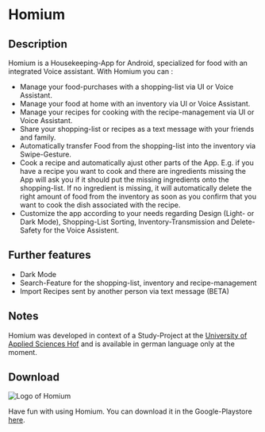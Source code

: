 # Homium
## Description
Homium is a Housekeeping-App for Android, specialized for food with an integrated Voice assistant. With Homium you can :
- Manage your food-purchases with a shopping-list via UI or Voice Assistant.
- Manage your food at home with an inventory via UI or Voice Assistant.
- Manage your recipes for cooking with the recipe-management via UI or Voice Assistant.
- Share your shopping-list or recipes as a text message with your friends and family.
- Automatically transfer Food from the shopping-list into the inventory via Swipe-Gesture.
- Cook a recipe and automatically ajust other parts of the App. E.g. if you have a recipe you want to cook and there are ingredients missing the App will ask you if it should put the missing ingredients onto the shopping-list. If no ingredient is missing, it will automatically delete the right amount of food from the inventory as soon as you confirm that you want to cook the dish associated with the recipe.
- Customize the app according to your needs regarding Design (Light- or Dark Mode), Shopping-List Sorting, Inventory-Transmission and Delete-Safety for the Voice Assistent.

## Further features
- Dark Mode
- Search-Feature for the shopping-list, inventory and recipe-management 
- Import Recipes sent by another person via text message (BETA)

## Notes
Homium was developed in context of a Study-Project at the [University of Applied Sciences Hof](https://www.hof-university.de/) and is available in german language only at the moment.

## Download
![Logo of Homium](https://play-lh.googleusercontent.com/znWdrHL5LpMcy-NwwbhQsnDeuK5FxJLl1J17atxnOzXa-hN6vGcZATeLH7jAPnwjzA=s180)

Have fun with using Homium. You can download it in the Google-Playstore [here](https://play.google.com/store/apps/details?id=de.madem.homium).
